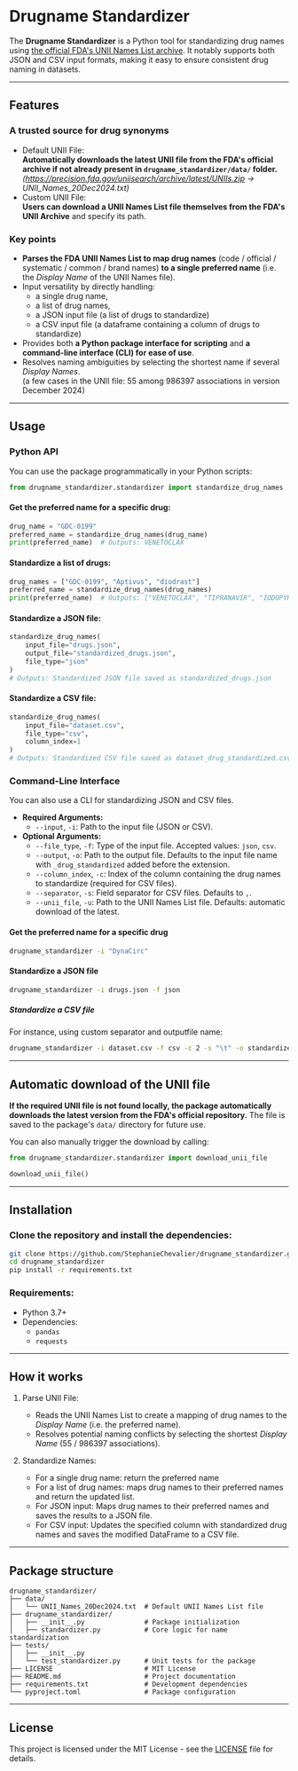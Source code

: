 # Drugname Standardizer

The **Drugname Standardizer** is a Python tool for standardizing drug names using [the official FDA's UNII Names List archive](https://precision.fda.gov/uniisearch/archive). It notably supports both JSON and CSV input formats, making it easy to ensure consistent drug naming in datasets.

---

## Features

### A trusted source for drug synonyms
- Default UNII File:  
**Automatically downloads the latest UNII file from the FDA's official archive if not already present in `drugname_standardizer/data/` folder.**  
*(https://precision.fda.gov/uniisearch/archive/latest/UNIIs.zip &rarr; UNII_Names_20Dec2024.txt)*
- Custom UNII File:  
**Users can download a UNII Names List file themselves from the FDA's UNII Archive** and specify its path.

### Key points
- **Parses the FDA UNII Names List to map drug names** (code / official / systematic / common / brand names) **to a single preferred name** (i.e. the *Display Name* of the UNII Names file).
- Input versatility by directly handling:
   - a single drug name,
   - a list of drug names,
   - a JSON input file (a list of drugs to standardize)
   - a CSV input file (a dataframe containing a column of drugs to standardize)
- Provides both **a Python package interface for scripting** and **a command-line interface (CLI) for ease of use**.
- Resolves naming ambiguities by selecting the shortest name if several *Display Names*.  
(a few cases in the UNII file: 55 among 986397 associations in version December 2024)


---

## Usage

### Python API

You can use the package programmatically in your Python scripts:

```python
from drugname_standardizer.standardizer import standardize_drug_names
```

#### Get the preferred name for a specific drug:
```python
drug_name = "GDC-0199"
preferred_name = standardize_drug_names(drug_name)
print(preferred_name)  # Outputs: VENETOCLAX
```

#### Standardize a list of drugs:
```python
drug_names = ["GDC-0199", "Aptivus", "diodrast"]
preferred_name = standardize_drug_names(drug_names)
print(preferred_name)  # Outputs: ["VENETOCLAX", "TIPRANAVIR", "IODOPYRACET"]
```

#### Standardize a JSON file:
```python
standardize_drug_names(
    input_file="drugs.json",
    output_file="standardized_drugs.json",
    file_type="json"
)
# Outputs: Standardized JSON file saved as standardized_drugs.json
```

#### Standardize a CSV file:
```python
standardize_drug_names(
    input_file="dataset.csv",
    file_type="csv",
    column_index=1
)
# Outputs: Standardized CSV file saved as dataset_drug_standardized.csv
```

### Command-Line Interface

You can also use a CLI for standardizing JSON and CSV files.

* **Required Arguments:**
    - `--input`, `-i`: Path to the input file (JSON or CSV).
* **Optional Arguments:**
  - `--file_type`, `-f`: Type of the input file. Accepted values: `json`, `csv`.
  - `--output`, `-o`: Path to the output file. Defaults to the input file name with `_drug_standardized` added before the extension.
  - `--column_index`, `-c`: Index of the column containing the drug names to standardize (required for CSV files).
  - `--separator`, `-s`: Field separator for CSV files. Defaults to `,`.
  - `--unii_file`, `-u`: Path to the UNII Names List file. Defaults: automatic download of the latest.

#### Get the preferred name for a specific drug
```bash
drugname_standardizer -i "DynaCirc"
```

#### Standardize a JSON file
```bash
drugname_standardizer -i drugs.json -f json
```

##### Standardize a CSV file
For instance, using custom separator and outputfile name:
```bash
drugname_standardizer -i dataset.csv -f csv -c 2 -s "\t" -o standardized_dataset.csv
```

---

## Automatic download of the UNII file

**If the required UNII file is not found locally, the package automatically downloads the latest version from the FDA's official repository.** The file is saved to the package's `data/` directory for future use.

You can also manually trigger the download by calling:

```python
from drugname_standardizer.standardizer import download_unii_file

download_unii_file()
```

---

## Installation

### Clone the repository and install the dependencies:

```bash
git clone https://github.com/StephanieChevalier/drugname_standardizer.git
cd drugname_standardizer
pip install -r requirements.txt
```
<!--
### Install the package via `pip`:

```bash
pip install drugname_standardizer
```
-->

### Requirements:

- Python 3.7+
- Dependencies:
  - `pandas`
  - `requests`

---

## How it works

1. Parse UNII File:
    - Reads the UNII Names List to create a mapping of drug names to the *Display Name* (i.e. the preferred name).
    - Resolves potential naming conflicts by selecting the shortest *Display Name* (55 / 986397 associations).

2. Standardize Names:
    - For a single drug name: return the preferred name
    - For a list of drug names: maps drug names to their preferred names and return the updated list.
    - For JSON input: Maps drug names to their preferred names and saves the results to a JSON file.
    - For CSV input: Updates the specified column with standardized drug names and saves the modified DataFrame to a CSV file.

---

## Package structure
```
drugname_standardizer/
├── data/
│   └── UNII_Names_20Dec2024.txt  # Default UNII Names List file
├── drugname_standardizer/
│   ├── __init__.py               # Package initialization
│   ├── standardizer.py           # Core logic for name standardization
├── tests/
│   ├── __init__.py               
│   └── test_standardizer.py      # Unit tests for the package
├── LICENSE                       # MIT License
├── README.md                     # Project documentation
├── requirements.txt              # Development dependencies
└── pyproject.toml                # Package configuration
```

---

## License

This project is licensed under the MIT License - see the [LICENSE](LICENSE) file for details.
